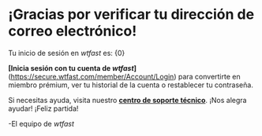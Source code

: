 # ¡Gracias por verificar tu dirección de correo electrónico! 

Tu inicio de sesión en *wtfast* es: {0}

**[Inicia sesión con tu cuenta de *wtfast*]**(https://secure.wtfast.com/member/Account/Login) para convertirte en miembro prémium, ver tu historial de la cuenta o restablecer tu contraseña. 

Si necesitas ayuda, visita nuestro [**centro de soporte técnico**](http://support.wtfast.com). ¡Nos alegra ayudar! ¡Feliz partida!

-El equipo de *wtfast*
